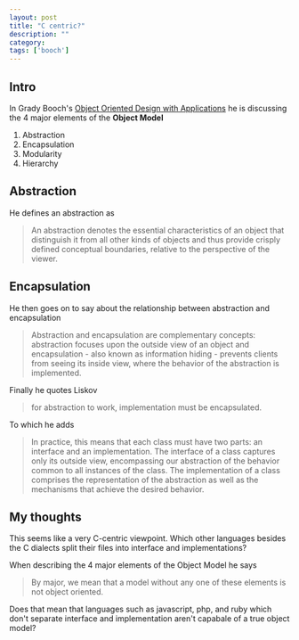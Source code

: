 ```yaml
---
layout: post
title: "C centric?"
description: ""
category: 
tags: ['booch']
---
```

## Intro

In Grady Booch's [Object Oriented Design with
Applications](http://www.amazon.com/gp/search?index=books&linkCode=qs&keywords=0805300910)
he is discussing the 4 major elements of the **Object Model**

1. Abstraction
2. Encapsulation
3. Modularity
4. Hierarchy

## Abstraction

He defines an abstraction as

> An abstraction denotes the essential characteristics of an object that
> distinguish it from all other kinds of objects and thus provide crisply
> defined conceptual boundaries, relative to the perspective of the viewer.

## Encapsulation

He then goes on to say about the relationship between abstraction and
encapsulation

> Abstraction and encapsulation are complementary concepts: abstraction focuses
> upon the outside view of an object and encapsulation - also known as
> information hiding - prevents clients from seeing its inside view, where the
> behavior of the abstraction is implemented.

Finally he quotes Liskov

> for abstraction to work, implementation must be encapsulated.

To which he adds

> In practice, this means that each class must have two parts: an interface and
> an implementation. The interface of a class captures only its outside view,
> encompassing our abstraction of the behavior common to all instances of the
> class. The implementation of a class comprises the representation of the
> abstraction as well as the mechanisms that achieve the desired behavior.

## My thoughts

This seems like a very C-centric viewpoint. Which other languages besides the C
dialects split their files into interface and implementations? 

When describing the 4 major elements of the Object Model he says

> By major, we mean that a model without any one of these elements is not object
> oriented.

Does that mean that languages such as javascript, php, and ruby which don't
separate interface and implementation aren't capabale of a true object model?
